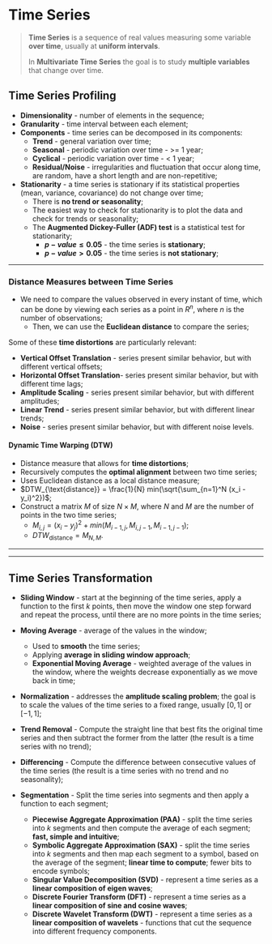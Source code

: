 # Time Series

> **Time Series** is a sequence of real values measuring some variable **over time**, usually at **uniform intervals**.
>
> In **Multivariate Time Series** the goal is to study **multiple variables** that change over time.

## Time Series Profiling

- **Dimensionality** - number of elements in the sequence;
- **Granularity** - time interval between each element;
- **Components** - time series can be decomposed in its components:
  - **Trend** - general variation over time;
  - **Seasonal** - periodic variation over time - >= 1 year;
  - **Cyclical** - periodic variation over time - < 1 year;
  - **Residual/Noise** - irregularities and fluctuation that occur along time, are random, have a short length and are non-repetitive;
- **Stationarity** - a time series is stationary if its statistical properties (mean, variance, covariance) do not change over time;
  - There is **no trend or seasonality**;
  - The easiest way to check for stationarity is to plot the data and check for trends or seasonality;
  - The **Augmented Dickey-Fuller (ADF) test** is a statistical test for stationarity;
    - **$p-value \leq 0.05$** - the time series is **stationary**;
    - **$p-value > 0.05$** - the time series is **not stationary**;

---

### Distance Measures between Time Series

- We need to compare the values observed in every instant of time, which can be done by viewing each series as a point in $R^n$, where $n$ is the number of observations;
  - Then, we can use the **Euclidean distance** to compare the series;

Some of these **time distortions** are particularly relevant:

- **Vertical Offset Translation** - series present similar behavior, but with different vertical offsets;
- **Horizontal Offset Translation**- series present similar behavior, but with different time lags;
- **Amplitude Scaling** - series present similar behavior, but with different amplitudes;
- **Linear Trend** - series present similar behavior, but with different linear trends;
- **Noise** - series present similar behavior, but with different noise levels.

#### Dynamic Time Warping (DTW)

- Distance measure that allows for **time distortions**;
- Recursively computes the **optimal alignment** between two time series;
- Uses Euclidean distance as a local distance measure;
- $DTW_{\text{distance}} = \frac{1}{N} min(\sqrt{\sum_{n=1}^N (x_i - y_i)^2})$;
- Construct a matrix $M$ of size $N \times M$, where $N$ and $M$ are the number of points in the two time series;
  - $M_{i,j} = (x_i - y_j)^2 + min(M_{i-1, j}, M_{i, j-1}, M_{i-1, j-1})$;
  - $DTW_{\text{distance}} = M_{N, M}$.

---

---

## Time Series Transformation

- **Sliding Window** - start at the beginning of the time series, apply a function to the first $k$ points, then move the window one step forward and repeat the process, until there are no more points in the time series;

- **Moving Average** - average of the values in the window;

  - Used to **smooth** the time series;
  - Applying **average in sliding window approach**;
  - **Exponential Moving Average** - weighted average of the values in the window, where the weights decrease exponentially as we move back in time;

- **Normalization** - addresses the **amplitude scaling problem**; the goal is to scale the values of the time series to a fixed range, usually $[0, 1]$ or $[-1, 1]$;

- **Trend Removal** - Compute the straight line that best fits the original time series and then subtract the former from the latter (the result is a time series with no trend);

- **Differencing** - Compute the difference between consecutive values of the time series (the result is a time series with no trend and no seasonality);

- **Segmentation** - Split the time series into segments and then apply a function to each segment;
  - **Piecewise Aggregate Approximation (PAA)** - split the time series into $k$ segments and then compute the average of each segment; **fast, simple and intuitive**;
  - **Symbolic Aggregate Approximation (SAX)** - split the time series into $k$ segments and then map each segment to a symbol, based on the average of the segment; **linear time to compute**; fewer bits to encode symbols;
  - **Singular Value Decomposition (SVD)** - represent a time series as a **linear composition of eigen waves**;
  - **Discrete Fourier Transform (DFT)** - represent a time series as a **linear composition of sine and cosine waves**;
  - **Discrete Wavelet Transform (DWT)** - represent a time series as a **linear composition of wavelets** - functions that cut the sequence into different frequency components.
